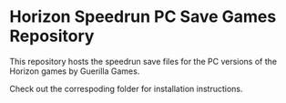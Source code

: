# Horizon Speedrun PC Save Games Repository

This repository hosts the speedrun save files for the PC versions of the Horizon games by Guerilla Games.

Check out the correspoding folder for installation instructions.

